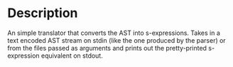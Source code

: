 # Description
An simple translator that converts the AST into s-expressions.
Takes in a text encoded AST stream on stdin (like the one produced by the parser) or from the files passed as arguments
and prints out the pretty-printed s-expression equivalent on stdout.
